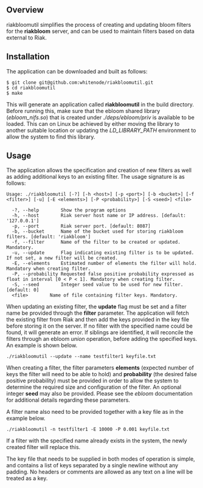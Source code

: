 Overview
--------

riakbloomutil simplifies the process of creating and updating bloom filters for the **riakbloom** server, and can be used to maintain filters based on data external to Riak.

Installation
------------

The application can be downloaded and built as follows:

    $ git clone git@github.com:whitenode/riakbloomutil.git
    $ cd riakbloomutil
    $ make

This will generate an application called **riakbloomutil** in the build directory. Before running this, make sure that the ebloom shared library (*ebloom_nifs.so*) that is created under *./deps/ebloom/priv* is available to be loaded. This can on Linux be achieved by either moving the library to another suitable location or updating the *LD_LIBRARY_PATH* environment to allow the system to find this library.

Usage
-----

The application allows the specification and creation of new filters as well as adding additional keys to an existing filter. The usage signature is as follows:

    Usage: ./riakbloomutil [-?] [-h <host>] [-p <port>] [-b <bucket>] [-f <filter>] [-u] [-E <elements>] [-P <probability>] [-S <seed>] <file>
    
      -?, --help		Show the program options
      -h, --host		Riak server host name or IP address. [default: '127.0.0.1']
      -p, --port		Riak server port. [default: 8087]
      -b, --bucket		Name of the bucket used for storing riakbloom filters. [default: 'riakbloom']
      -f, --filter		Name of the filter to be created or updated. Mandatory.
      -u, --update		Flag indicating existing filter is to be updated. If not set, a new filter will be created.
      -E, --elements	Estimated number of elements the filter will hold. Mandatory when creating filter.
      -P, --probability	Requested false positive probability expressed as float in interval [0 < P < 1]. Mandatory when creating filter.
      -S, --seed		Integer seed value to be used for new filter. [default: 0]
      <file>		Name of file containing filter keys. Mandatory.

When updating an existing filter, the **update** flag must be set and a filter name be provided through the **filter** parameter. The application will fetch the existing filter from Riak and then add the keys provided in the key file before storing it on the server. If no filter with the specified name could be found, it will generate an error. If siblings are identified, it will reconcile the filters through an ebloom *union* operation, before adding the specified keys. An example is shown below.

    ./riakbloomutil --update --name testfilter1 keyfile.txt

When creating a filter, the filter parameters **elements** (expected number of keys the filter will need to be able to hold) and **probability** (the desired false positive probability) must be provided in order to allow the system to determine the required size and configuration of the filter. An optional integer **seed** may also be provided. Please see the *ebloom* documentation for additional details regarding these parameters.

A filter name also need to be provided together with a key file as in the example below.

    ./riakbloomutil -n testfilter1 -E 10000 -P 0.001 keyfile.txt

If a filter with the specified name already exists in the system, the newly created filter will replace this.

The key file that needs to be supplied in both modes of operation is simple, and contains a list of keys separated by a single newline without any padding. No headers or comments are allowed as any text on a line will be treated as a key.






